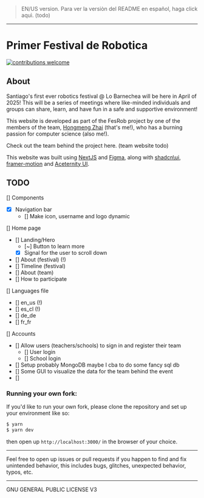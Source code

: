 > EN/US version. Para ver la versiòn del README en español, haga click aquì. (todo)

---

# Primer Festival de Robotica

[![contributions welcome](https://img.shields.io/badge/contributions-welcome-brightgreen.svg?style=flat)](https://github.com/Zhai90/festival-robotica/issues)

## About

Santiago's first ever robotics festival @ Lo Barnechea will be here in April of 2025! This will be a series of meetings where like-minded individuals and groups can share, learn, and have fun in a safe and supportive environment!

This website is developed as part of the FesRob project by one of the members of the team, [Hongmeng Zhai](https://github.com/Zhai90/) (that's me!), who has a burning passion for computer science (also me!).

Check out the team behind the project here. (team website todo)

This website was built using [NextJS](https://nextjs.org) and [Figma](https://figma.com), along with [shadcn\ui](https://ui.shadcn.com), [framer-motion](https://www.framer.com/motion/) and [Aceternity UI](https://ui.aceternity.com/).

## TODO
[] Components
- [X] Navigation bar
  - [] Make icon, username and logo dynamic

[] Home page
- [] Landing/Hero
  - [~] Button to learn more
  - [X] Signal for the user to scroll down
- [] About (festival) (!)
- [] Timeline (festival)
- [] About (team)
- [] How to participate

[] Languages file
- [] en_us (!)
- [] es_cl (!)
- [] de_de
- [] fr_fr

[] Accounts
- [] Allow users (teachers/schools) to sign in and register their team
  - [] User login
  - [] School login
- [] Setup probably MongoDB maybe I cba to do some fancy sql db
- [] Some GUI to visualize the data for the team behind the event
- [] 


### Running your own fork:

If you'd like to run your own fork, please clone the repository and set up your environment like so: 

```sh
$ yarn
$ yarn dev
```

then open up `http://localhost:3000/` in the browser of your choice.

---

Feel free to open up issues or pull requests if you happen to find and fix unintended behavior, this includes bugs, glitches, unexpected behavior, typos, etc.

---

GNU GENERAL PUBLIC LICENSE V3
